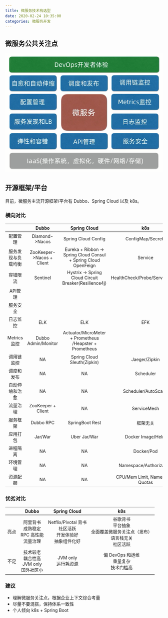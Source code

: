 ```yaml
---
title: 微服务技术栈选型
date: 2020-02-24 10:35:00
categories: 微服务开发
---
```

## 微服务公共关注点
![微服务公共关注点](/images/microservice/微服务公共关注点.png)

## 开源框架/平台
目前，微服务主流开源框架/平台有 Dubbo、Spring Cloud 以及 k8s。

### 横向对比
| | Dubbo | Spring Cloud | k8s
:-: | :-: | :-: | :-:
配置管理 | Diamond->Nacos | Spring Cloud Config | ConfigMap/Secrets
服务发现与负载均衡 | ZooKeeper->Nacos + Client | Eureka + Ribbon -> Spring Cloud Consul + Spring Cloud OpenFeign | Service
容错限流 | Sentinel | Hystrix -> Spring Cloud Circuit Breaker(Resilience4j) | HealthCheck/Probe/ServiceMesh
API管理 |  |   |
服务安全 |  |   |
日志监控 | ELK | ELK | EFK
Metrics 监控 | Dubbo Admin/Monitor | Actuator/MicroMeter + Prometheus /Heapster + Prometheus
调用链监控 | NA | Spring Cloud Sleuth(Zipkin) | Jaeger/Zipkin
调度和发布 | NA | NA | Scheduler
自动伸缩和治愈 | NA | NA | Scheduler/AutoScaler
流量治理 | ZooKeeper + Client | NA | ServiceMesh
服务框架 | Dubbo RPC | SpringBoot Rest | 框架无关
应用打包 | Jar/War | Uber Jar/War | Docker Image/Helm
进程隔离 | NA | NA | Docker/Pod
环境管理 | NA | NA | Namespace/Authorization
资源配额 | NA | NA | CPU/Mem Limit, Namespace Quotas

### 优劣对比
| | Dubbo | Spring Cloud | k8s
:-: | :-: | :-: | :-:
亮点 | 阿里背书<br>成熟稳定<br>RPC 高性能<br>流量治理 | Netflix/Pivotal 背书<br>社区活跃<br>开发体验好<br>抽象组件化好 | 谷歌背书<br>平台抽象<br>全面覆盖微服务关注点（发布）<br>语言栈无关<br>社区活跃
不足 | 技术较老<br>耦合性高<br>JVM only<br>国外社区小 | JVM only<br>运行耗资源 | 偏 DevOps 和运维<br>重量复杂<br>技术门槛高

### 建议
* 理解微服务关注点，根据企业上下文综合考量
* 尽量不要混搭，保持体系一致性
* 个人倾向 k8s + Spring Boot 
